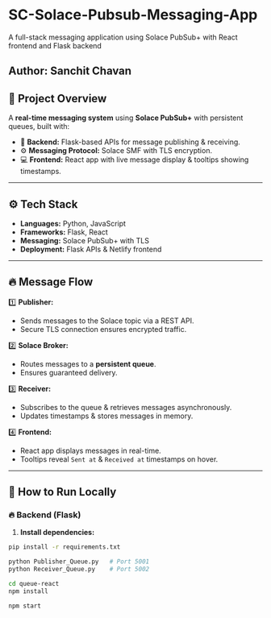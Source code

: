 # SC-Solace-Pubsub-Messaging-App
A full-stack messaging application using Solace PubSub+ with React frontend and Flask backend

**Author:** Sanchit Chavan   
---

## 📌 **Project Overview**
A **real-time messaging system** using **Solace PubSub+** with persistent queues, built with:
- 🐍 **Backend:** Flask-based APIs for message publishing & receiving.  
- ⚙️ **Messaging Protocol:** Solace SMF with TLS encryption.  
- 💻 **Frontend:** React app with live message display & tooltips showing timestamps.  

---

## ⚙️ **Tech Stack**
- **Languages:** Python, JavaScript  
- **Frameworks:** Flask, React  
- **Messaging:** Solace PubSub+ with TLS  
- **Deployment:** Flask APIs & Netlify frontend  

---

## 🔥 **Message Flow**
1️⃣ **Publisher:**  
- Sends messages to the Solace topic via a REST API.  
- Secure TLS connection ensures encrypted traffic.  

2️⃣ **Solace Broker:**  
- Routes messages to a **persistent queue**.  
- Ensures guaranteed delivery.  

3️⃣ **Receiver:**  
- Subscribes to the queue & retrieves messages asynchronously.  
- Updates timestamps & stores messages in memory.  

4️⃣ **Frontend:**  
- React app displays messages in real-time.  
- Tooltips reveal `Sent at` & `Received at` timestamps on hover.  

---

## 🚀 **How to Run Locally**
### 🔥 **Backend (Flask)**  
1. **Install dependencies:**  
```bash
pip install -r requirements.txt

python Publisher_Queue.py   # Port 5001  
python Receiver_Queue.py    # Port 5002  

cd queue-react  
npm install  

npm start

```

